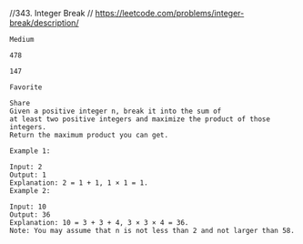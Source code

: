 //343. Integer Break
// https://leetcode.com/problems/integer-break/description/

```
Medium

478

147

Favorite

Share
Given a positive integer n, break it into the sum of
at least two positive integers and maximize the product of those integers.
Return the maximum product you can get.

Example 1:

Input: 2
Output: 1
Explanation: 2 = 1 + 1, 1 × 1 = 1.
Example 2:

Input: 10
Output: 36
Explanation: 10 = 3 + 3 + 4, 3 × 3 × 4 = 36.
Note: You may assume that n is not less than 2 and not larger than 58.
```